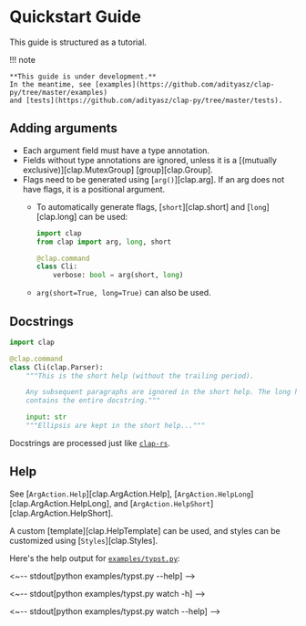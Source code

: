 # Quickstart Guide

This guide is structured as a tutorial.

!!! note

    **This guide is under development.**
    In the meantime, see [examples](https://github.com/adityasz/clap-py/tree/master/examples)
    and [tests](https://github.com/adityasz/clap-py/tree/master/tests).

## Adding arguments

- Each argument field must have a type annotation.
- Fields without type annotations are ignored, unless it is a
  [(mutually exclusive)][clap.MutexGroup] [group][clap.Group].
- Flags need to be generated using [`arg()`][clap.arg]. If an arg does not have
  flags, it is a positional argument.
  - To automatically generate flags, [`short`][clap.short] and
    [`long`][clap.long] can be used:

    ```python
    import clap
    from clap import arg, long, short

    @clap.command
    class Cli:
        verbose: bool = arg(short, long)
    ```

  - `arg(short=True, long=True)` can also be used.

## Docstrings

```python
import clap

@clap.command
class Cli(clap.Parser):
    """This is the short help (without the trailing period).

    Any subsequent paragraphs are ignored in the short help. The long help
    contains the entire docstring."""

    input: str
    """Ellipsis are kept in the short help..."""
```

Docstrings are processed just like
[`clap-rs`](https://docs.rs/clap/latest/clap/_derive/index.html#doc-comments).

## Help

See [`ArgAction.Help`][clap.ArgAction.Help],
[`ArgAction.HelpLong`][clap.ArgAction.HelpLong], and
[`ArgAction.HelpShort`][clap.ArgAction.HelpShort].

A custom [template][clap.HelpTemplate] can be used, and styles can be customized
using [`Styles`][clap.Styles].

Here's the help output for
[`examples/typst.py`](https://github.com/adityasz/clap-py/tree/master/examples/typst.py):

<~-- stdout[python examples/typst.py --help] -->

<~-- stdout[python examples/typst.py watch -h] -->

<~-- stdout[python examples/typst.py watch --help] -->
